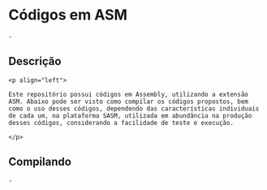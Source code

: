 # Códigos em ASM
	-
## Descrição
	<p align="left">

	Este repositório possui códigos em Assembly, utilizando a extensão ASM. Abaixo pode ser visto como compilar os códigos propostos, bem como o uso desses códigos, dependendo das características individuais de cada um, na plataforma SASM, utilizada em abundância na produção desses códigos, considerando a facilidade de teste e execução.

	</p>
## Compilando
	-
